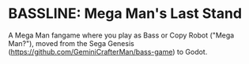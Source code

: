 # BASSLINE: Mega Man's Last Stand
A Mega Man fangame where you play as Bass or Copy Robot ("Mega Man?"), moved from the Sega Genesis (https://github.com/GeminiCrafterMan/bass-game) to Godot.
